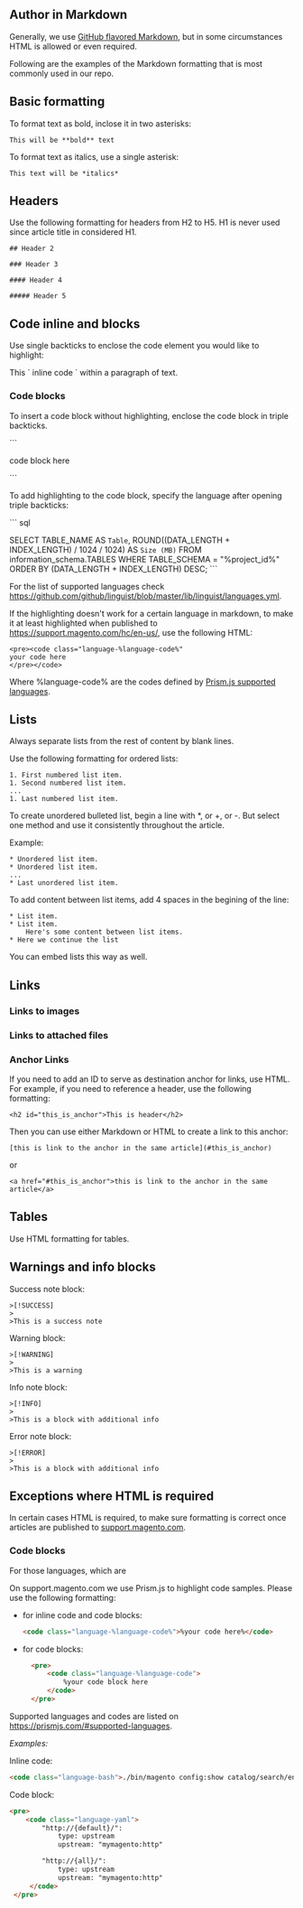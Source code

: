 ## Author in Markdown
Generally, we use [GitHub flavored Markdown](https://github.github.com/gfm/), but in some circumstances HTML is allowed or even required.

Following are the examples of the Markdown formatting that is most commonly used in our repo.

## Basic formatting

To format text as bold, inclose it in two asterisks:

`This will be **bold** text`

To format text as italics, use a single asterisk:

`This text will be *italics*`

## Headers

Use the following formatting for headers from H2 to H5. H1 is never used since article title in considered H1.

` ## Header 2 `

`### Header 3 `

`#### Header 4`

`##### Header 5`

## Code inline and blocks

Use single backticks to enclose the code element you would like to highlight:

This \` inline code \` within a paragraph of text.

### Code blocks

To insert a code block without highlighting, enclose the code block in triple backticks.

\`\`\`

code block here

\`\`\`

To add highlighting to the code block, specify the language after opening triple backticks:

\`\`\` sql

SELECT TABLE_NAME AS `Table`,
  ROUND((DATA_LENGTH + INDEX_LENGTH) / 1024 / 1024) AS `Size (MB)`
FROM information_schema.TABLES
WHERE TABLE_SCHEMA = "%project_id%"
ORDER BY (DATA_LENGTH + INDEX_LENGTH) DESC;
\`\`\`

For the list of supported languages check https://github.com/github/linguist/blob/master/lib/linguist/languages.yml.

If the highlighting doesn't work for a certain language in markdown, to make it at least highlighted when published to https://support.magento.com/hc/en-us/, use the following HTML:

```
<pre><code class="language-%language-code%"
your code here
</pre></code>
```

Where %language-code% are the codes defined by [Prism.js supported languages](https://prismjs.com/#supported-languages).

## Lists

Always separate lists from the rest of content by blank lines.

Use the following formatting for ordered lists:

```
1. First numbered list item.
1. Second numbered list item.
...
1. Last numbered list item.
```

To create unordered bulleted list, begin a line with *, or +, or -. But select one method and use it consistently throughout the article.

Example:

```
* Unordered list item.
* Unordered list item.
...
* Last unordered list item.
```
To add content between list items, add 4 spaces in the begining of the line:

```
* List item.
* List item.
    Here's some content between list items.
* Here we continue the list
```

You can embed lists this way as well.

## Links

### Links to images

### Links to attached files

### Anchor Links

If you need to add an ID to serve as destination anchor for links, use HTML. For example, if you need to reference a header, use the following formatting:

`<h2 id="this_is_anchor">This is header</h2> `

Then you can use either Markdown or HTML to create a link to this anchor:

`[this is link to the anchor in the same article](#this_is_anchor)`

or

`<a href="#this_is_anchor">this is link to the anchor in the same article</a>`


## Tables

Use HTML formatting for tables.


## Warnings and info blocks

Success note block:
```
>[!SUCCESS]
>
>This is a success note
```
Warning block:
```
>[!WARNING]
>
>This is a warning
```

Info note block:
```
>[!INFO]
>
>This is a block with additional info
```

Error note block:
```
>[!ERROR]
>
>This is a block with additional info
```


## Exceptions where HTML is required

In certain cases HTML is required, to make sure formatting is correct once articles are published to [support.magento.com](https://support.magento.com/hc/en-us).


### Code blocks

For those languages, which are

On support.magento.com we use Prism.js to highlight code samples.
Please use the following formatting:

- for inline code and code blocks:  
  ```html
  <code class="language-%language-code%">%your code here%</code>
  ```
- for code blocks:
  ```html
    <pre>
        <code class="language-%language-code">
            %your code block here
        </code>
    </pre>
  ```

Supported languages and codes are listed on https://prismjs.com/#supported-languages.

*Examples:*

Inline code:
```html
<code class="language-bash">./bin/magento config:show catalog/search/engine</code>
```

Code block:
```html
<pre>
    <code class="language-yaml">
        "http://{default}/":
            type: upstream
            upstream: "mymagento:http"

        "http://{all}/":
            type: upstream
            upstream: "mymagento:http"
     </code>
 </pre>
```
